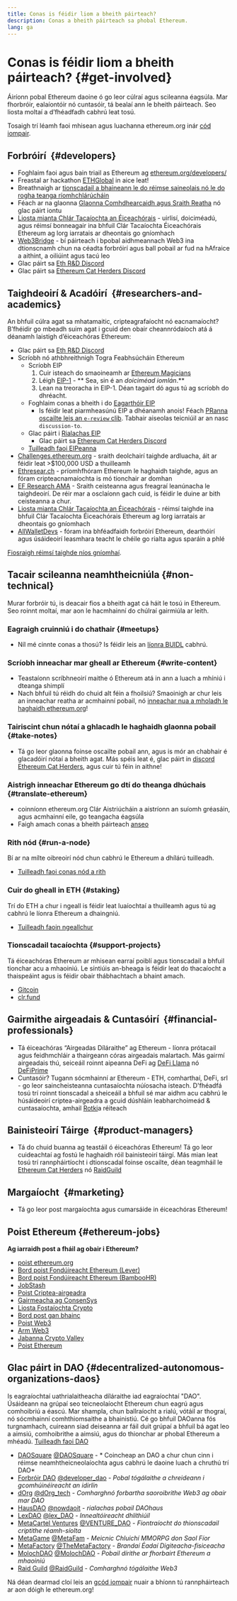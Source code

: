 ```yaml
---
title: Conas is féidir liom a bheith páirteach?
description: Conas a bheith páirteach sa phobal Ethereum.
lang: ga
---
```


# Conas is féidir liom a bheith páirteach? {#get-involved}

Áiríonn pobal Ethereum daoine ó go leor cúlraí agus scileanna éagsúla. Mar fhorbróir, ealaíontóir nó cuntasóir, tá bealaí ann le bheith páirteach. Seo liosta moltaí a d’fhéadfadh cabhrú leat tosú.

Tosaigh trí léamh faoi mhisean agus luachanna ethereum.org inár [cód iompair](/community/code-of-conduct).

## Forbróirí <Emoji text=":computer:" size={1} />‍ {#developers}

- Foghlaim faoi agus bain triail as Ethereum ag [ethereum.org/developers/](/developers/)
- Freastal ar hackathon [ETHGlobal](http://ethglobal.co/) in aice leat!
- Breathnaigh ar [tionscadail a bhaineann le do réimse saineolais nó le do rogha teanga ríomhchlárúcháin](/developers/docs/programming-languages/)
- Féach ar na glaonna [Glaonna Comhdhearcaidh agus Sraith Reatha](https://www.youtube.com/@EthereumProtocol/streams) nó glac páirt iontu
- [Liosta mianta Chlár Tacaíochta an Éiceachórais](https://esp.ethereum.foundation/wishlist/) - uirlisí, doiciméadú, agus réimsí bonneagair ina bhfuil Clár Tacaíochta Éiceachórais Ethereum ag lorg iarratais ar dheontais go gníomhach
- [Web3Bridge](https://www.web3bridge.com/) - bí páirteach i bpobal aidhmeannach Web3 ina dtionscnamh chun na céadta forbróirí agus ball pobail ar fud na hAfraice a aithint, a oiliúint agus tacú leo
- Glac páirt sa [Eth R&D Discord](https://discord.com/invite/VmG7Uxc)
- Glac páirt sa [Ethereum Cat Herders Discord](https://discord.com/invite/Nz6rtfJ8Cu)

## Taighdeoirí & Acadóirí <Emoji text=":mag:" size={1} />‍ {#researchers-and-academics}

An bhfuil cúlra agat sa mhatamaitic, cripteagrafaíocht nó eacnamaíocht? B’fhéidir go mbeadh suim agat i gcuid den obair cheannródaíoch atá á déanamh laistigh d’éiceachóras Ethereum:

- Glac páirt sa [Eth R&D Discord](https://discord.com/invite/VmG7Uxc)
- Scríobh nó athbhreithnigh Togra Feabhsúcháin Ethereum
  - Scríobh EIP
    1. Cuir isteach do smaoineamh ar [Ethereum Magicians](https://ethereum-magicians.org)
    2. Léigh [EIP-1](https://eips.ethereum.org/EIPS/eip-1) - ** Sea, sin é an _doiciméad iomlán_.**
    3. Lean na treoracha in EIP-1. Déan tagairt dó agus tú ag scríobh do dhréacht.
  - Foghlaim conas a bheith i do [Eagarthóir EIP](https://eips.ethereum.org/EIPS/eip-5069)
    - Is féidir leat piarmheasúnú EIP a dhéanamh anois! Féach [PRanna oscailte leis an `e-review` clib](https://github.com/ethereum/EIPs/pulls?q=is%3Apr+is%3Aopen+label%3Ae-review). Tabhair aiseolas teicniúil ar an nasc `discussion-to`.
  - Glac páirt i [Rialachas EIP](https://github.com/ethereum-cat-herders/EIPIP)
    - Glac páirt sa [Ethereum Cat Herders Discord](https://discord.com/invite/Nz6rtfJ8Cu)
  - [Tuilleadh faoi EIPeanna](/eips/)
- [Challenges.ethereum.org](https://challenges.ethereum.org/) - sraith deolchairí taighde ardluacha, áit ar féidir leat >$100,000 USD a thuilleamh
- [Ethresear.ch](https://ethresear.ch) - príomhfhóram Ethereum le haghaidh taighde, agus an fóram cripteacnamaíochta is mó tionchair ar domhan
- [EF Research AMA](https://old.reddit.com/r/ethereum/comments/vrx9xe/ama_we_are_ef_research_pt_8_07_july_2022) - Sraith ceisteanna agus freagraí leanúnacha le taighdeoirí. De réir mar a osclaíonn gach cuid, is féidir le duine ar bith ceisteanna a chur.
- [Liosta mianta Chlár Tacaíochta an Éiceachórais](https://esp.ethereum.foundation/wishlist/) - réimsí taighde ina bhfuil Clár Tacaíochta Éiceachórais Ethereum ag lorg iarratais ar dheontais go gníomhach
- [AllWalletDevs](https://allwallet.dev) - fóram ina bhféadfaidh forbróirí Ethereum, dearthóirí agus úsáideoirí leasmhara teacht le chéile go rialta agus sparáin a phlé

[Fiosraigh réimsí taighde níos gníomhaí](/community/research/).

## Tacair scileanna neamhtheicniúla<Emoji text=":briefcase:" size={1} />‍ {#non-technical}

Murar forbróir tú, is deacair fios a bheith agat cá háit le tosú in Ethereum. Seo roinnt moltaí, mar aon le hacmhainní do chúlraí gairmiúla ar leith.

### Eagraigh cruinniú i do chathair {#meetups}

- Níl mé cinnte conas a thosú? Is féidir leis an [líonra BUIDL](https://consensys.net/developers/buidlnetwork/) cabhrú.

### Scríobh inneachar mar gheall ar Ethereum {#write-content}

- Teastaíonn scríbhneoirí maithe ó Ethereum atá in ann a luach a mhíniú i dteanga shimplí
- Nach bhfuil tú réidh do chuid alt féin a fhoilsiú? Smaoinigh ar chur leis an inneachar reatha ar acmhainní pobail, nó [inneachar nua a mholadh le haghaidh ethereum.org](/contributing/)!

### Tairiscint chun nótaí a ghlacadh le haghaidh glaonna pobail {#take-notes}

- Tá go leor glaonna foinse oscailte pobail ann, agus is mór an chabhair é glacadóirí nótaí a bheith agat. Más spéis leat é, glac páirt in [discord Ethereum Cat Herders](https://discord.com/invite/Nz6rtfJ8Cu), agus cuir tú féin in aithne!

### Aistrigh inneachar Ethereum go dtí do theanga dhúchais {#translate-ethereum}

- coinníonn ethereum.org Clár Aistriúcháin a aistríonn an suíomh gréasáin, agus acmhainní eile, go teangacha éagsúla
- Faigh amach conas a bheith páirteach [anseo](/contributing/translation-program)

### Rith nód {#run-a-node}

Bí ar na mílte oibreoirí nód chun cabhrú le Ethereum a dhílárú tuilleadh.

- [Tuilleadh faoi conas nód a rith](/developers/docs/nodes-and-clients/run-a-node/)

### Cuir do gheall in ETH {#staking}

Trí do ETH a chur i ngeall is féidir leat luaíochtaí a thuilleamh agus tú ag cabhrú le líonra Ethereum a dhaingniú.

- [Tuilleadh faoin ngeallchur](/staking/)

### Tionscadail tacaíochta {#support-projects}

Tá éiceachóras Ethereum ar mhisean earraí poiblí agus tionscadail a bhfuil tionchar acu a mhaoiniú. Le síntiúis an-bheaga is féidir leat do thacaíocht a thaispeáint agus is féidir obair thábhachtach a bhaint amach.

- [Gitcoin](https://gitcoin.co/fund)
- [clr.fund](https://clr.fund/#/about)

## Gairmithe airgeadais & Cuntasóirí <Emoji text=":chart_with_upwards_trend:" size={1} />‍ {#financial-professionals}

- Tá éiceachóras “Airgeadas Díláraithe” ag Ethereum - líonra prótacail agus feidhmchláir a thairgeann córas airgeadais malartach. Más gairmí airgeadais thú, seiceáil roinnt aipeanna DeFi ag [DeFi Llama](https://defillama.com/) nó [ DeFiPrime](https://defiprime.com)
- Cuntasóir? Tugann sócmhainní ar Ethereum - ETH, comharthaí, DeFi, srl - go leor saincheisteanna cuntasaíochta núíosacha isteach. D'fhéadfá tosú trí roinnt tionscadal a sheiceáil a bhfuil sé mar aidhm acu cabhrú le húsáideoirí criptea-airgeadra a gcuid dúshláin leabharchoimeád & cuntasaíochta, amhail [Rotki](https://rotki.com/)a réiteach

## Bainisteoirí Táirge <Emoji text=":fountain_pen:" size={1} />‍ {#product-managers}

- Tá do chuid buanna ag teastáil ó éiceachóras Ethereum! Tá go leor cuideachtaí ag fostú le haghaidh róil bainisteoirí táirgí. Más mian leat tosú trí rannpháirtíocht i dtionscadal foinse oscailte, déan teagmháil le [Ethereum Cat Herders](https://discord.com/invite/Nz6rtfJ8Cu) nó [RaidGuild](https://www.raidguild.org/)

## Margaíocht <Emoji text=":megaphone:" size={1} />‍ {#marketing}

- Tá go leor post margaíochta agus cumarsáide in éiceachóras Ethereum!

## Poist Ethereum {#ethereum-jobs}

**Ag iarraidh post a fháil ag obair i Ethereum?**

- [poist ethereum.org](/about/#open-jobs)
- [Bord poist Fondúireacht Ethereum (Lever)](https://jobs.lever.co/ethereumfoundation)
- [Bord poist Fondúireacht Ethereum (BambooHR)](https://ethereum.bamboohr.com/jobs/)
- [JobStash](https://jobstash.xyz)
- [Poist Criptea-airgeadra](https://cryptocurrencyjobs.co/ethereum/)
- [Gairmeacha ag ConsenSys](https://consensys.net/careers/)
- [Liosta Fostaíochta Crypto](https://cryptojobslist.com/ethereum-jobs)
- [Bord post gan bhainc](https://pallet.xyz/list/bankless/jobs)
- [Poist Web3](https://web3.career)
- [Arm Web3](https://web3army.xyz/)
- [Jabanna Crypto Valley](https://cryptovalley.jobs/)
- [Poist Ethereum](https://startup.jobs/ethereum-jobs)

## Glac páirt in DAO {#decentralized-autonomous-organizations-daos}

Is eagraíochtaí uathrialaitheacha díláraithe iad eagraíochtaí "DAO". Úsáideann na grúpaí seo teicneolaíocht Ethereum chun eagrú agus comhoibriú a éascú. Mar shampla, chun ballraíocht a rialú, vótáil ar thograí, nó sócmhainní comhthiomsaithe a bhainistiú. Cé go bhfuil DAOanna fós turgnamhach, cuireann siad deiseanna ar fáil duit grúpaí a bhfuil bá agat leo a aimsiú, comhoibrithe a aimsiú, agus do thionchar ar phobal Ethereum a mhéadú. [Tuilleadh faoi DAO](/dao/)

- [DAOSquare](https://daosquare.io/) [@DAOSquare](https://twitter.com/DAOSquare) - * Coincheap an DAO a chur chun cinn i réimse neamhtheicneolaíochta agus cabhrú le daoine luach a chruthú trí DAO*
- [Forbróir DAO](https://www.developerdao.com/) [@developer_dao](https://twitter.com/developer_dao) - _Pobal tógálaithe a chreideann i gcomhúinéireacht an idirlín_
- [dOrg](https://dOrg.tech) [@dOrg_tech](https://twitter.com/dOrg_tech) - _Comharghnó forbartha saoroibrithe Web3 ag obair mar DAO_
- [HausDAO](https://daohaus.club) [@nowdaoit](https://twitter.com/nowdaoit) - _rialachas pobail DAOhaus_
- [LexDAO](https://lexdao.org) [@lex_DAO](https://twitter.com/lex_DAO) - _Innealtóireacht dhlíthiúil_
- [MetaCartel Ventures](https://metacartel.xyz) [@VENTURE_DAO](https://twitter.com/VENTURE_DAO) - _Fiontraíocht do thionscadail criptithe réamh-síolta_
- [MetaGame](https://metagame.wtf) [@MetaFam](https://twitter.com/MetaFam) - _Meicnic Chluichí MMORPG don Saol Fíor_
- [MetaFactory](https://metafactory.ai) [@TheMetaFactory](https://twitter.com/TheMetaFactory) - _Brandaí Éadaí Digiteacha-fisiceacha_
- [MolochDAO](https://molochdao.com) [@MolochDAO](https://twitter.com/MolochDAO) - _Pobail dírithe ar fhorbairt Ethereum a mhaoiniú_
- [Raid Guild](https://raidguild.org) [@RaidGuild](https://twitter.com/RaidGuild) - *Comharghnó tógálaithe Web3*

Ná déan dearmad cloí leis an [gcód iompair](/community/code-of-conduct) nuair a bhíonn tú rannpháirteach ar aon dóigh le ethereum.org!
